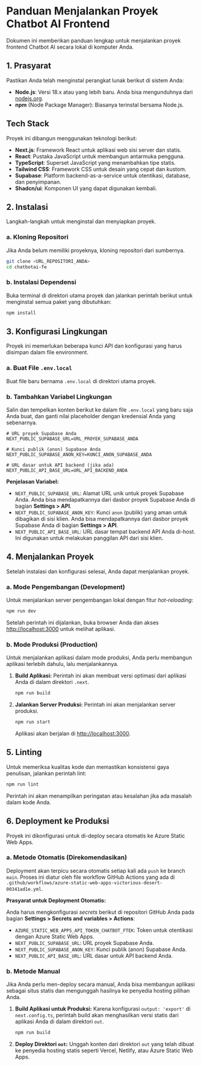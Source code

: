 # Panduan Menjalankan Proyek Chatbot AI Frontend

Dokumen ini memberikan panduan lengkap untuk menjalankan proyek frontend Chatbot AI secara lokal di komputer Anda.

## 1. Prasyarat

Pastikan Anda telah menginstal perangkat lunak berikut di sistem Anda:

-   **Node.js**: Versi 18.x atau yang lebih baru. Anda bisa mengunduhnya dari [nodejs.org](https://nodejs.org/).
-   **npm** (Node Package Manager): Biasanya terinstal bersama Node.js.

## Tech Stack

Proyek ini dibangun menggunakan teknologi berikut:

- **Next.js**: Framework React untuk aplikasi web sisi server dan statis.
- **React**: Pustaka JavaScript untuk membangun antarmuka pengguna.
- **TypeScript**: Superset JavaScript yang menambahkan tipe statis.
- **Tailwind CSS**: Framework CSS untuk desain yang cepat dan kustom.
- **Supabase**: Platform backend-as-a-service untuk otentikasi, database, dan penyimpanan.
- **Shadcn/ui**: Komponen UI yang dapat digunakan kembali.

## 2. Instalasi

Langkah-langkah untuk menginstal dan menyiapkan proyek.

### a. Kloning Repositori

Jika Anda belum memiliki proyeknya, kloning repositori dari sumbernya.

```bash
git clone <URL_REPOSITORI_ANDA>
cd chatbotai-fe
```

### b. Instalasi Dependensi

Buka terminal di direktori utama proyek dan jalankan perintah berikut untuk menginstal semua paket yang dibutuhkan:

```bash
npm install
```

## 3. Konfigurasi Lingkungan

Proyek ini memerlukan beberapa kunci API dan konfigurasi yang harus disimpan dalam file environment.

### a. Buat File `.env.local`

Buat file baru bernama `.env.local` di direktori utama proyek.

### b. Tambahkan Variabel Lingkungan

Salin dan tempelkan konten berikut ke dalam file `.env.local` yang baru saja Anda buat, dan ganti nilai placeholder dengan kredensial Anda yang sebenarnya.

```env
# URL proyek Supabase Anda
NEXT_PUBLIC_SUPABASE_URL=URL_PROYEK_SUPABASE_ANDA

# Kunci publik (anon) Supabase Anda
NEXT_PUBLIC_SUPABASE_ANON_KEY=KUNCI_ANON_SUPABASE_ANDA

# URL dasar untuk API backend (jika ada)
NEXT_PUBLIC_API_BASE_URL=URL_API_BACKEND_ANDA
```

**Penjelasan Variabel:**

-   `NEXT_PUBLIC_SUPABASE_URL`: Alamat URL unik untuk proyek Supabase Anda. Anda bisa mendapatkannya dari dasbor proyek Supabase Anda di bagian **Settings > API**.
-   `NEXT_PUBLIC_SUPABASE_ANON_KEY`: Kunci `anon` (publik) yang aman untuk dibagikan di sisi klien. Anda bisa mendapatkannya dari dasbor proyek Supabase Anda di bagian **Settings > API**.
-   `NEXT_PUBLIC_API_BASE_URL`: URL dasar tempat backend API Anda di-host. Ini digunakan untuk melakukan panggilan API dari sisi klien.

## 4. Menjalankan Proyek

Setelah instalasi dan konfigurasi selesai, Anda dapat menjalankan proyek.

### a. Mode Pengembangan (Development)

Untuk menjalankan server pengembangan lokal dengan fitur *hot-reloading*:

```bash
npm run dev
```

Setelah perintah ini dijalankan, buka browser Anda dan akses [http://localhost:3000](http://localhost:3000) untuk melihat aplikasi.

### b. Mode Produksi (Production)

Untuk menjalankan aplikasi dalam mode produksi, Anda perlu membangun aplikasi terlebih dahulu, lalu menjalankannya.

1.  **Build Aplikasi:**
    Perintah ini akan membuat versi optimasi dari aplikasi Anda di dalam direktori `.next`.

    ```bash
    npm run build
    ```

2.  **Jalankan Server Produksi:**
    Perintah ini akan menjalankan server produksi.

    ```bash
    npm run start
    ```

    Aplikasi akan berjalan di [http://localhost:3000](http://localhost:3000).

## 5. Linting

Untuk memeriksa kualitas kode dan memastikan konsistensi gaya penulisan, jalankan perintah lint:

```bash
npm run lint
```

Perintah ini akan menampilkan peringatan atau kesalahan jika ada masalah dalam kode Anda.

## 6. Deployment ke Produksi

Proyek ini dikonfigurasi untuk di-deploy secara otomatis ke Azure Static Web Apps.

### a. Metode Otomatis (Direkomendasikan)

Deployment akan terpicu secara otomatis setiap kali ada `push` ke branch `main`. Proses ini diatur oleh file workflow GitHub Actions yang ada di `.github/workflows/azure-static-web-apps-victorious-desert-00341ad1e.yml`.

**Prasyarat untuk Deployment Otomatis:**

Anda harus mengkonfigurasi *secrets* berikut di repositori GitHub Anda pada bagian **Settings > Secrets and variables > Actions**:

-   `AZURE_STATIC_WEB_APPS_API_TOKEN_CHATBOT_FTEK`: Token untuk otentikasi dengan Azure Static Web Apps.
-   `NEXT_PUBLIC_SUPABASE_URL`: URL proyek Supabase Anda.
-   `NEXT_PUBLIC_SUPABASE_ANON_KEY`: Kunci publik (anon) Supabase Anda.
-   `NEXT_PUBLIC_API_BASE_URL`: URL dasar untuk API backend Anda.

### b. Metode Manual

Jika Anda perlu men-deploy secara manual, Anda bisa membangun aplikasi sebagai situs statis dan mengunggah hasilnya ke penyedia hosting pilihan Anda.

1.  **Build Aplikasi untuk Produksi:**
    Karena konfigurasi `output: 'export'` di `next.config.ts`, perintah build akan menghasilkan versi statis dari aplikasi Anda di dalam direktori `out`.

    ```bash
    npm run build
    ```

2.  **Deploy Direktori `out`:**
    Unggah konten dari direktori `out` yang telah dibuat ke penyedia hosting statis seperti Vercel, Netlify, atau Azure Static Web Apps.
